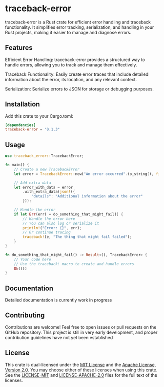 # traceback-error

traceback-error is a Rust crate for efficient error handling and traceback functionality. It simplifies error tracking, serialization, and handling in your Rust projects, making it easier to manage and diagnose errors.

## Features

Efficient Error Handling: traceback-error provides a structured way to handle errors, allowing you to track and manage them effectively.

Traceback Functionality: Easily create error traces that include detailed information about the error, its location, and any relevant context.

Serialization: Serialize errors to JSON for storage or debugging purposes.

## Installation

Add this crate to your Cargo.toml:

```toml
[dependencies]
traceback-error = "0.1.3"
```

## Usage

```rs
use traceback_error::TracebackError;

fn main() {
    // Create a new TracebackError
    let error = TracebackError::new("An error occurred".to_string(), file!().to_string(), line!());

    // Add extra data
    let error_with_data = error
        .with_extra_data(json!({
            "details": "Additional information about the error"
        }));

    // Handle the error
    if let Err(err) = do_something_that_might_fail() {
        // Handle the error here
        // You can also log or serialize it
        println!("Error: {}", err);
        // Or continue tracing
        traceback!(e, "The thing that might fail failed");
    }
}

fn do_something_that_might_fail() -> Result<(), TracebackError> {
    // Your code here
    // Use the traceback! macro to create and handle errors
    Ok(())
}
```

## Documentation

Detailed documentation is currently work in progress

## Contributing

Contributions are welcome! Feel free to open issues or pull requests on the GitHub repository.
This project is still in very early development, and proper contribution guidelines have not yet been established

## License

This crate is dual-licensed under the [MIT License](LICENSE-MIT) and the [Apache License, Version 2.0](LICENSE-APACHE-2.0). You may choose either of these licenses when using this crate. See the [LICENSE-MIT](LICENSE-MIT) and [LICENSE-APACHE-2.0](LICENSE-APACHE-2.0) files for the full text of the licenses.
